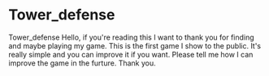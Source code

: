 # Tower_defense
Tower_defense
Hello, if you're reading this I want to thank you for finding and maybe playing my game. This is the first game I show to the public. It's really simple and you can improve it if you want. Please tell me how I can improve the game in the furture. Thank you.
